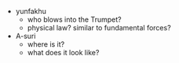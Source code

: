 - yunfakhu
    - who blows into the Trumpet?
    - physical law? similar to fundamental forces?
- A-suri
    - where is it?
    - what does it look like?